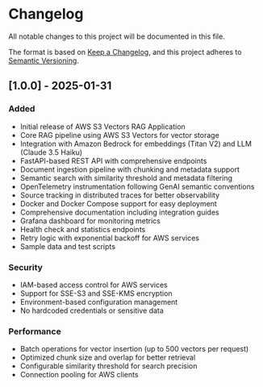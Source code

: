 # Changelog

All notable changes to this project will be documented in this file.

The format is based on [Keep a Changelog](https://keepachangelog.com/en/1.0.0/),
and this project adheres to [Semantic Versioning](https://semver.org/spec/v2.0.0.html).

## [1.0.0] - 2025-01-31

### Added
- Initial release of AWS S3 Vectors RAG Application
- Core RAG pipeline using AWS S3 Vectors for vector storage
- Integration with Amazon Bedrock for embeddings (Titan V2) and LLM (Claude 3.5 Haiku)
- FastAPI-based REST API with comprehensive endpoints
- Document ingestion pipeline with chunking and metadata support
- Semantic search with similarity threshold and metadata filtering
- OpenTelemetry instrumentation following GenAI semantic conventions
- Source tracking in distributed traces for better observability
- Docker and Docker Compose support for easy deployment
- Comprehensive documentation including integration guides
- Grafana dashboard for monitoring metrics
- Health check and statistics endpoints
- Retry logic with exponential backoff for AWS services
- Sample data and test scripts

### Security
- IAM-based access control for AWS services
- Support for SSE-S3 and SSE-KMS encryption
- Environment-based configuration management
- No hardcoded credentials or sensitive data

### Performance
- Batch operations for vector insertion (up to 500 vectors per request)
- Optimized chunk size and overlap for better retrieval
- Configurable similarity threshold for search precision
- Connection pooling for AWS clients